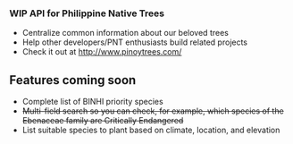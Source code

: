 ### WIP API for Philippine Native Trees
* Centralize common information  about our beloved trees
* Help other developers/PNT enthusiasts build related projects
* Check it out at http://www.pinoytrees.com/ 


## Features coming soon
* Complete list of BINHI priority species
* ~~Multi-field search so you can check, for example, which species of the Ebenaceae family are Critically Endangered~~
* List suitable species to plant based on climate, location, and elevation
